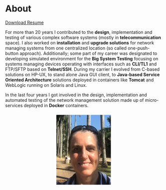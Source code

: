 # About

<a href="ResumeKrystianWojcicki.pdf">Download Resume</a>

For more than 20 years I contributed to the **design**, implementation and testing
of various complex software systems (mostly in **telecommunication** space).
I also worked on **installation** and **upgrade solutions** for network managing systems from one centralized location (so called one-push-button approach).
Additionally; some part of my career was designated to developing simulated environment for the **Big System Testing** focusing on systems managing devices operating with interfaces such as **CLI/TL1** and FTP/SFTP based on **Telnet/SSH**.
During my carrier I evolved from C-based solutions on HP-UX, to stand alone Java GUI client, to **Java-based Service Oriented Architecture** solutions deployed in containers like **Tomcat** and WebLogic running on Solaris and Linux.

In the last four years I got involved in the design, implementation and automated testing of the network management solution made up of micro-services deployed in **Docker** containers.

<p style='text-align:center;'>
    <img src="ola.png" />
</p>